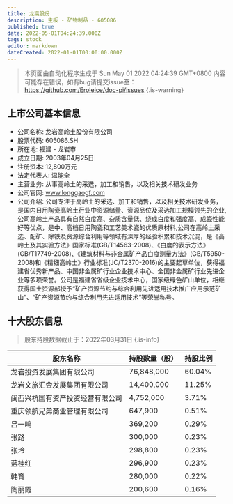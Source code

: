 ```yaml
---
title: 龙高股份
description: 主板 - 矿物制品 - 605086
published: true
date: 2022-05-01T04:24:39.000Z
tags: stock
editor: markdown
dateCreated: 2022-01-01T00:00:00.000Z
---
```


> 本页面由自动化程序生成于 Sun May 01 2022 04:24:39 GMT+0800
> 内容可能存在错误，如有bug请提交issue至：https://github.com/Eroleice/doc-pi/issues
{.is-warning}

## 上市公司基本信息
- 公司名称: 龙岩高岭土股份有限公司
- 股票代码: 605086.SH
- 所在地: 福建 - 龙岩市
- 成立日期: 2003年04月25日
- 注册资本: 12,800万元
- 法定代表人: 温能全
- 主营业务: 从事高岭土的采选，加工和销售，以及相关技术研发业务
- 公司官网: www.longgaogf.com
- 公司介绍: 公司专注于高岭土的采选、加工和销售，以及相关技术研发业务，是国内日用陶瓷高岭土行业中资源储量、资源品位及采选加工规模领先的企业,公司高岭土产品具有自然白度高、杂质含量低、烧成白度和强度高、成瓷性能好等优点，是中、高档日用陶瓷和工艺美术瓷的优质原材料,公司在高岭土采选、配矿、除铁及资源综合利用等领域有深厚的经验积累和技术沉淀，是《高岭土及其实验方法》国家标准(GB/T14563-2008)、《白度的表示方法》(GB/T17749-2008)、《建筑材料与非金属矿产品白度测量方法》(GB/T5950-2008)和《精细高岭土》行业标准(JC/T2370-2016)的主要起草单位，获得福建省优秀新产品、中国非金属矿行业企业技术中心、全国非金属矿行业先进企业等多项荣誉。公司是福建省省级企业技术中心，国家级绿色矿山单位，相继获得国土资源部授予“矿产资源节约与综合利用先进适用技术推广应用示范矿山”、“矿产资源节约与综合利用先进适用技术”等荣誉称号。


## 十大股东信息
> 股东持股数据截止于：2022年03月31日
{.is-info}

| 股东名称 | 持股数量（股） | 持股比例 |
| --- | --- | --- |
| 龙岩投资发展集团有限公司 | 76,848,000 | 60.04% |
| 龙岩文旅汇金发展集团有限公司 | 14,400,000 | 11.25% |
| 闽西兴杭国有资产投资经营有限公司 | 4,752,000 | 3.71% |
| 重庆领航兄弟商业管理有限公司 | 647,900 | 0.51% |
| 吕一鸣 | 369,200 | 0.29% |
| 张路 | 300,000 | 0.23% |
| 张玲 | 298,800 | 0.23% |
| 蓝桂红 | 296,900 | 0.23% |
| 韩育 | 280,000 | 0.22% |
| 陶丽霞 | 200,600 | 0.16% |




